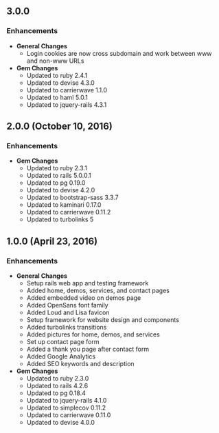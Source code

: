 ## 3.0.0

### Enhancements
- **General Changes**
  - Login cookies are now cross subdomain and work between www and non-www URLs
- **Gem Changes**
  - Updated to ruby 2.4.1
  - Updated to devise 4.3.0
  - Updated to carrierwave 1.1.0
  - Updated to haml 5.0.1
  - Updated to jquery-rails 4.3.1

## 2.0.0 (October 10, 2016)

### Enhancements
- **Gem Changes**
  - Updated to ruby 2.3.1
  - Updated to rails 5.0.0.1
  - Updated to pg 0.19.0
  - Updated to devise 4.2.0
  - Updated to bootstrap-sass 3.3.7
  - Updated to kaminari 0.17.0
  - Updated to carrierwave 0.11.2
  - Updated to turbolinks 5

## 1.0.0 (April 23, 2016)

### Enhancements
- **General Changes**
  - Setup rails web app and testing framework
  - Added home, demos, services, and contact pages
  - Added embedded video on demos page
  - Added OpenSans font family
  - Added Loud and Lisa favicon
  - Setup framework for website design and components
  - Added turbolinks transitions
  - Added pictures for home, demos, and services
  - Set up contact page form
  - Added a thank you page after contact form
  - Added Google Analytics
  - Added SEO keywords and description
- **Gem Changes**
  - Updated to ruby 2.3.0
  - Updated to rails 4.2.6
  - Updated to pg 0.18.4
  - Updated to jquery-rails 4.1.0
  - Updated to simplecov 0.11.2
  - Updated to carrierwave 0.11.0
  - Updated to devise 4.0.0
